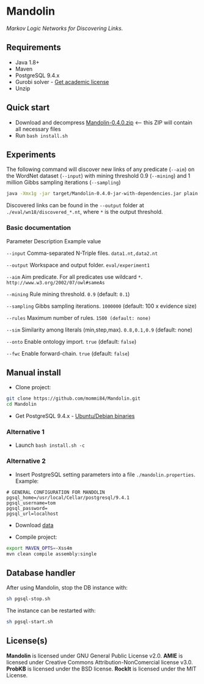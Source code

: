 Mandolin
========

*Markov Logic Networks for Discovering Links.*

## Requirements

* Java 1.8+
* Maven
* PostgreSQL 9.4.x
* Gurobi solver - [Get academic license](http://www.gurobi.com/academia/academia-center)
* Unzip

## Quick start

* Download and decompress [Mandolin-0.4.0.zip](https://github.com/mommi84/Mandolin/..........) <-- this ZIP will contain all necessary files
* Run `bash install.sh`

## Experiments

The following command will discover new links of any predicate (`--aim`) on the WordNet dataset (`--input`) with mining threshold 0.9 (`--mining`) and 1 million Gibbs sampling iterations (`--sampling`)

```bash
java -Xmx1g -jar target/Mandolin-0.4.0-jar-with-dependencies.jar plain --input data/benchmark/wn18/wordnet-mlj12-train.nt,data/benchmark/wn18/wordnet-mlj12-valid.nt --output eval/wn18 --mining 0.9 --sampling 1000000 --aim "*"
```

Discovered links can be found in the `--output` folder at `./eval/wn18/discovered_*.nt`, where `*` is the output threshold.

### Basic documentation

Parameter	Description	Example value

`--input`	Comma-separated N-Triple files.	`data1.nt,data2.nt`

`--output`	Workspace and output folder.	`eval/experiment1`

`--aim`	Aim predicate. For all predicates use wildcard `*`.	`http://www.w3.org/2002/07/owl#sameAs`

`--mining`	Rule mining threshold.	`0.9` (default: `0.1`)

`--sampling`	Gibbs sampling iterations.	`1000000` (default: 100 x evidence size)

`--rules`	Maximum number of rules.	`1500 (default: none)`

`--sim`	Similarity among literals (min,step,max).	`0.8,0.1,0.9` (default: none)

`--onto`	Enable ontology import.	`true` (default: `false`)

`--fwc`	Enable forward-chain.	`true` (default: `false`)

## Manual install

* Clone project:

```bash
git clone https://github.com/mommi84/Mandolin.git
cd Mandolin
```

* Get PostgreSQL 9.4.x - [Ubuntu/Debian binaries](http://oscg-downloads.s3.amazonaws.com/packages/postgresql-9.4.8-1-x64-bigsql.deb)

### Alternative 1

* Launch `bash install.sh -c`

### Alternative 2

* Insert PostgreSQL setting parameters into a file `./mandolin.properties`. Example:

```properties
# GENERAL CONFIGURATION FOR MANDOLIN
pgsql_home=/usr/local/Cellar/postgresql/9.4.1
pgsql_username=tom
pgsql_password=
pgsql_url=localhost
```

* Download [data](https://s3-eu-west-1.amazonaws.com/anonymous-folder/data.zip)

* Compile project:

```bash
export MAVEN_OPTS=-Xss4m
mvn clean compile assembly:single
```

## Database handler

After using Mandolin, stop the DB instance with:

```bash
sh pgsql-stop.sh
```

The instance can be restarted with:

```bash
sh pgsql-start.sh
```

## License(s)

**Mandolin** is licensed under GNU General Public License v2.0.
**AMIE** is licensed under Creative Commons Attribution-NonComercial license v3.0.
**ProbKB** is licensed under the BSD license.
**RockIt** is licensed under the MIT License.
